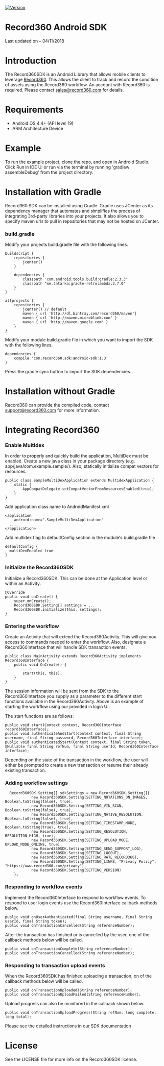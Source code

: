 [![Version](https://api.bintray.com/packages/record360/maven/record360-sdk/images/download.svg?version=1.3) ](https://bintray.com/record360/maven/record360-sdk/1.3/link)

Record360 Android SDK
==================

Last updated on – 04/11/2018

# Introduction

The Record360SDK is an Android Library that allows mobile clients to leverage [Record360](https://www.record360.com).  This allows the client to track and record the condition of assets using the Record360 workflow.  An account with Record360 is required.  Please contact sales@record360.com for details.

# Requirements

-   Android OS 4.4+ (API level 19)
-   ARM Architecture Device

# Example

To run the example project, clone the repo, and open in Android Studio. Click Run in IDE UI or run via the terminal by running 'gradlew assembleDebug' from the project directory.

# Installation with Gradle

Record360 SDK can be installed using Gradle. Gradle uses JCenter as its dependency manager that automates and simplifies the process of integrating 3rd-party libraries into your projects. It also allows you to specify maven urls to pull in repositories that may not be hosted on JCenter.

### build.gradle

Modify your projects build.gradle file with the following lines.

    buildscript {
        repositories {
            jcenter()
        }

        dependencies {
            classpath 'com.android.tools.build:gradle:2.3.3'
            classpath "me.tatarka:gradle-retrolambda:3.7.0"
        }
    }

    allprojects {
        repositories {
            jcenter() // default
            maven { url 'http://dl.bintray.com/record360/maven'}
            maven { url 'http://maven.microblink.com' }
            maven { url 'http://maven.google.com' }
        }
    }

Modify your module build.gradle file in which you want to import the SDK with the following lines.
    
    dependencies {
        compile 'com.record360.sdk:android-sdk:1.3'
    }
    
Press the gradle sync button to import the SDK dependencies.

# Installation without Gradle

Record360 can provide the compiled code, contact support@record360.com for more information.

# Integrating Record360

### Enable Multidex
In order to properly and quickly build the application, MultiDex must be enabled.
Create a new java class in your package directory (e.g. app/java/com.example.sample/).
Also, statically initialize compat vectors for resources.

    public class SampleMultiDexApplication extends MultidexApplication {
        static {
            AppCompatDelegate.setCompatVectorFromResourcesEnabled(true);
        }
    }
    
Add application class name to AndroidManifest.xml

	<application
	    android:name=".SampleMultiDexApplication"
      ...
	</application>
  
Add multidex flag to defaultConfig section in the module's build.gradle file

	defaultConfig {
      multiDexEnabled true
	}
    
### Initialize the Record360SDK

Initialize a Record360SDK. This can be done at the Application level or within an Activity.
    
    @Override
    public void onCreate() {
        super.onCreate();
        Record360SDK.Setting[] settings = ...
        Record360SDK.initialize(this, settings);
    }

### Entering the workflow

Create an Activity that will extend the Record360Activity. This will give you access to commands needed to enter the workflow.
Also, designate a Record360Interface that will handle SDK transaction events.

    public class MainActivity extends Record360Activity implements Record360Interface {
        public void OnCreate() {
            ...
            start(this, this);
        }
    }
    
The session information will be sent from the SDK to the Record360Interface you supply as a parameter to the different start functions available in the Record360Activity. Above is an example of starting the workflow using our provided in login UI.

The start functions are as follows:

    public void start(Context context, Record360Interface record360Interface);
    public void authenticateAndStart(Context context, final String username, final String password, Record360Interface interface);
    public void authenticatedStart(Context context, final String token, @Nullable final String refNum, final String userId, Record360Interface interface);
    
Depending on the state of the transaction in the workflow, the user will either be prompted to create a new transaction or resume their already existing transaction.

### Adding workflow settings
	
	  Record360SDK.Setting[] sdkSettings = new Record360SDK.Setting[]{
                new Record360SDK.Setting(SETTING_NOTATIONS_ON_IMAGES, Boolean.toString(false), true),
                new Record360SDK.Setting(SETTING_VIN_SCAN, Boolean.toString(false), true),
                new Record360SDK.Setting(SETTING_NATIVE_RESOLUTION, Boolean.toString(false), true),
                new Record360SDK.Setting(SETTING_TIMESTAMP_MODE, Boolean.toString(true), true),
                new Record360SDK.Setting(SETTING_RESOLUTION, RESOLUTION_HIGH, true),
                new Record360SDK.Setting(SETTING_UPLOAD_MODE, UPLOAD_MODE_ONLINE, true),
                new Record360SDK.Setting(SETTING_SEND_SUPPORT_LOG),
                new Record360SDK.Setting(SETTING_LOGOUT),
                new Record360SDK.Setting(SETTING_RATE_RECORD360),
                new Record360SDK.Setting(SETTING_LINKS, "Privacy Policy", "https://www.record360.com/privacy"),
                new Record360SDK.Setting(SETTING_VERSION)
        };

### Responding to workflow events

Implement the Record360Interface to respond to workflow events.
To respond to user login events use the Record360Interface callback methods below.

	public void onUserAuthenticated(final String username, final String userId, final String token);
	public void onTransactionCancelled(String referenceNumber);

After the transaction has finished or is cancelled by the user, one of the callback methods below will be called.
	
	public void onTransactionComplete(String referenceNumber);
	public void onTransactionCancelled(String referenceNumber);
  
### Responding to transaction upload events

When the Record360SDK has finished uploading a transaction, on of the callback methods below will be called.

	public void onTransactionUploaded(String referenceNumber);
	public void onTransactionUploadFailed(String referenceNumber);
  
Upload progress can also be monitored in the callback shown below.

	public void onTransactionUploadProgress(String refNum, long complete, long total);

Please see the detailed instructions in our [SDK documentation](https://github.com/Record360/record360-sdk-android/blob/readme/SDK.pdf)

# License

See the LICENSE file for more info on the Record360SDK license.
